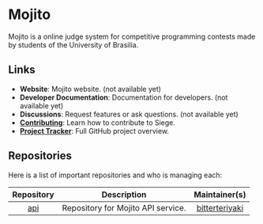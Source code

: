 # Mojito

Mojito is a online judge system for competitive programming contests made by
students of the University of Brasilia.

## Links

- **Website**: Mojito website. (not available yet)
- **Developer Documentation**: Documentation for developers. (not available yet)
- **Discussions**: Request features or ask questions. (not available yet)
- [**Contributing**](https://github.com/mojitoteam/.github/blob/main/.github/CONTRIBUTING.md): Learn how to contribute to Siege.
- [**Project Tracker**](https://github.com/orgs/mojitoteam/projects/1): Full GitHub project overview.

## Repositories

Here is a list of important repositories and who is managing each:

|Repository|Description|Maintainer(s)|
|:-:|:-:|:-:|
|[api](https://github.com/mojitoteam/api)|Repository for Mojito API service.|[bitterteriyaki](https://github.com/bitterteriyaki)|
